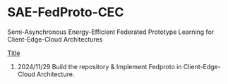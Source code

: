 # SAE-FedProto-CEC
Semi-Asynchronous Energy-Efficient Federated Prototype Learning for Client-Edge-Cloud Architectures

[Title](vscode-local:/c%253A/Users/LwwwD/Desktop/%25E5%259B%25BE.pdf)

1. 2024/11/29 Build the repository & Implement Fedproto in Client-Edge-Cloud Architecture.
